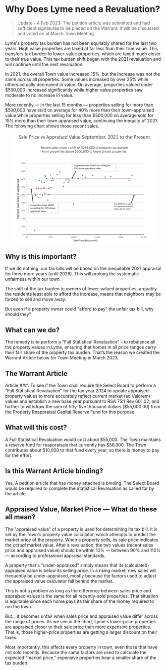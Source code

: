 # Why Does Lyme need a Revaluation?

> Update - 4 Feb 2023: The petition article was submitted and had sufficient signatures to be placed on the Warrant. It will be discussed and voted on at March Town Meeting.

Lyme's property tax burden has not been equitably shared for the last two years. High value properties are taxed at far less than their true value. This transfers tax burden to lower-value properties, which are taxed much closer to their true value. This tax burden shift began with the 2021 revaluation and will continue until the next revaluation.

In 2021, the overall Town value increased 15%, but the increase was not the same across all properties. Some values increased by over 25% while others actually decreased in value. On average, properties valued under \$500,000 increased significantly while higher value properties saw moderate to no increase in value.

More recently &mdash; in the last 15 months &mdash; properties selling for more than \$500,000 have sold on average for 40% more than their town-appraised value while properties selling for less than \$500,000 on average sold for 15% more than their town appraised value, continuing the inequity of 2021. The following chart shows those recent sales.

<img style="max-width:90%; margin-left:auto; margin-right:auto; display:block; height:auto" src="./images/Appraised-vs-Sales Price-v5.png" >

## Why is this important?

If we do nothing, our tax bills will be based on the inequitable 2021 appraisal for three more years (until 2026). This will prolong the systematic unfairness within our town.

The shift of the tax burden to owners of lower-valued properties, arguably the residents least able to afford the increase, means that neighbors may be forced to sell and move away.

But even if a property owner could "afford to pay" the unfair tax bill, why should they?

## What can we do?

The remedy is to perform a "Full Statistical Revaluation" – to rebalance all the property values in Lyme, ensuring that homes in all price ranges carry their fair share of the property tax burden. That’s the reason we created the Warrant Article below for Town Meeting in March 2023.

## The Warrant Article

Article ###: To see if the Town shall require the Select Board to perform a “Full Statistical Revaluation” for the tax year 2024 to update appraised property values to more accurately reflect current market (ad Valorem) values and establish a new base year pursuant to RSA 75:1 Rev 601.02; and further to withdraw the sum of fifty-five thousand dollars (\$55,000.00) from the Property Reappraisal Capital Reserve Fund for this purpose.

## What will this cost?

A Full Statistical Revaluation would cost about \$55,000. The Town maintains a reserve fund for reappraisals that currently has \$56,000. The Town contributes about \$10,000 to that fund every year, so there is money to pay for the effort.

## Is this Warrant Article binding?

Yes. A petition article that has money attached is binding. The Select Board would be required to complete the Statistical Revaluation as called for by the article.

## Appraised Value, Market Price &mdash; What do these all mean?

The "appraised value" of a property is used for determining its tax bill. It is set by the Town's property value calculator, which attempts to predict the market price of the property. When a property sells, its sale price indicates the _actual_ market value. After a revaluation, the two values (recent sales price and appraised value) should be within 10% &mdash; between 90% and 110% &mdash; according to professional appraisal standards.

A property that's "under-appraised" simply means that its (calculated) appraised value is below its selling price. In a rising market, new sales will frequently be under-appraised, mostly because the factors used to adjust the appraised value calculator fall behind the market.

This is not a problem as long as the difference between sales price and appraised values is the same for all recently-sold properties. That situation is equitable since each home pays its fair share of the money required to run the town.

But... it becomes unfair when sales price and appraised value differ across the range of prices. As we see in the chart, Lyme's lower-price properties are appraised closer to their sale price than more expensive properties. That is, those higher-price properties are getting a larger discount on their taxes.

Most importantly, this affects every property in town, even those that have not sold recently. Because the same factors are used to calculate the expected "market price," expensive properties bear a smaller share of the tax burden.
